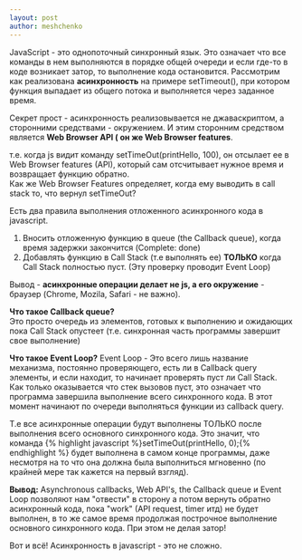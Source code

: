 ```yaml
---
layout: post
author: meshchenko
---
```

JavaScript - это однопоточный синхронный язык. Это означает что все команды в нем выполняются в порядке общей очереди и если где-то в коде возникает затор, то выполнение кода остановится.
Рассмотрим как реализована **асинхронность** на примере setTimeout(), при котором функция выпадает из общего потока и выполняется через заданное время.

Секрет прост - асинхронность реализовывается не джаваскриптом, а сторонними средствами - окружением. 
И этим сторонним средством является **Web Browser API ( он же Web Browser features**. 

т.е. когда js видит команду setTimeOut(printHello, 100), он отсылает ее в Web Browser features (API), который сам отсчитывает нужное время и возвращает функцию обратно.  
Как же Web Browser Features определяет, когда ему выводить в call stack то, что вернул setTimeOut?

Есть два правила выполнения отложенного асинхронного кода в javascript.  
1) Вносить отложенную функцию в queue (the Callback queue), когда время задержки закончится (Complete: done)
2) Добавлять функцию в Call Stack (т.е выполнять ее) **ТОЛЬКО** когда Call Stack полностью пуст. (Эту проверку проводит Event Loop)

Вывод - **асинхронные операции делает не js, а его окружение** - браузер (Chrome, Mozila, Safari - не важно).

**Что такое Callback queue?**  
Это просто очередь из элементов, готовых к выполнению и ожидающих пока Call Stack опустеет (т.е. синхронная часть программы завершит свое выполнение)

**Что такое Event Loop?** 
Event Loop - Это всего лишь название механизма, постоянно проверяющего, есть ли в Callback query элементы, и если находит, то начинает проверять пуст ли Call Stack.  
Как только оказывается что стек вызовов пуст, это означает что программа завершила выполнение всего синхронного кода. В этот момент начинают по очереди выполняться функции из callback query.

Т.е все асинхронные операции будут выполнены ТОЛЬКО после выполнения всего основного синхронного кода. Это значит, что команда {% highlight javascript %}setTimeOut(printHello, 0);{% endhighlight %} будет выполнена в самом конце программы, даже несмотря на то что она должна была выполниться мгновенно (по крайней мере так кажется на первый взгляд).

**Вывод:** Asynchronous callbacks, Web API's, the Callback queue и Event Loop позволяют нам "отвести" в сторону а потом вернуть обратно  асинхронный кода, пока "work" (API request, timer итд) не будет выполнен, в то же самое время продолжая построчное выполнение основного синхронного кода. При этом не делая затор!

Вот и всё! Асинхронность в javascript - это не сложно.
